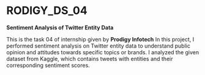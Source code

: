 # RODIGY_DS_04

**Sentiment Analysis of Twitter Entity Data**


This is the task 04 of internship  given by **Prodigy Infotech** In this project, I performed sentiment analysis on Twitter entity data to understand public opinion and attitudes towards specific topics or brands. I analyzed the given dataset from Kaggle, which contains tweets with entities and their corresponding sentiment scores.
